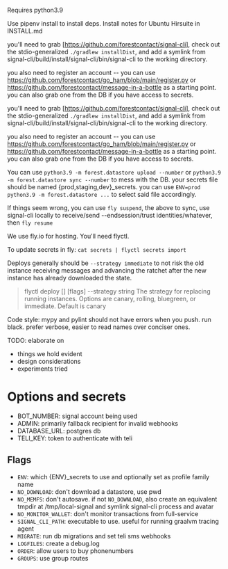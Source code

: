 Requires python3.9

Use pipenv install to install deps. Install notes for Ubuntu Hirsuite in INSTALL.md

you'll need to grab [https://github.com/forestcontact/signal-cli], check out the stdio-generalized `./gradlew installDist`, and add a symlink from signal-cli/build/install/signal-cli/bin/signal-cli to the working directory.

you also need to register an account -- you can use https://github.com/forestcontact/go_ham/blob/main/register.py or https://github.com/forestcontact/message-in-a-bottle as a starting point. you can also grab one from the DB if you have access to secrets.

you'll need to grab [https://github.com/forestcontact/signal-cli], check out the stdio-generalized `./gradlew installDist`, and add a symlink from signal-cli/build/install/signal-cli/bin/signal-cli to the working directory.

you also need to register an account -- you can use https://github.com/forestcontact/go_ham/blob/main/register.py or https://github.com/forestcontact/message-in-a-bottle as a starting point. you can also grab one from the DB if you have access to secrets.

You can use `python3.9 -m forest.datastore upload --number` or `python3.9 -m forest.datastore sync --number` to mess with the DB. your secrets file should be named {prod,staging,dev}_secrets. you can use `ENV=prod python3.9 -m forest.datastore ...` to select said file accordingly.

If things seem wrong, you can use `fly suspend`, the above to sync, use signal-cli locally to receive/send --endsession/trust identities/whatever, then `fly resume`


We use fly.io for hosting. You'll need flyctl.

To update secrets in fly:
`cat secrets | flyctl secrets import`

Deploys generally should be `--strategy immediate` to not risk the old instance receiving messages and advancing the ratchet after the new instance has already downloaded the state.

> flyctl deploy [<workingdirectory>] [flags]
>  --strategy string      The strategy for replacing running instances. Options are canary, rolling, bluegreen, or immediate. Default is canary


Code style: mypy and pylint should not have errors when you push. run black. prefer verbose, easier to read names over conciser ones.

TODO: elaborate on

- things we hold evident
- design considerations
- experiments tried

# Options and secrets

- BOT_NUMBER: signal account being used
- ADMIN: primarily fallback recipient for invalid webhooks
- DATABASE_URL: postgres db
- TELI_KEY: token to authenticate with teli

## Flags
- `ENV`: which {ENV}_secrets to use and optionally set as profile family name 
- `NO_DOWNLOAD`: don't download a datastore, use pwd 
- `NO_MEMFS`: don't autosave. if not `NO_DOWNLOAD`, also create an equivalent tmpdir at /tmp/local-signal and symlink signal-cli process and avatar
- `NO_MONITOR_WALLET`: don't monitor transactions from full-service
- `SIGNAL_CLI_PATH`: executable to use. useful for running graalvm tracing agent
- `MIGRATE`: run db migrations and set teli sms webhooks
- `LOGFILES`: create a debug.log 
- `ORDER`: allow users to buy phonenumbers
- `GROUPS`: use group routes
